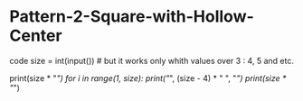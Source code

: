 # Pattern-2-Square-with-Hollow-Center
code
size = int(input()) # but it works only whith values over 3 : 4, 5 and etc.

print(size * "*") 
for i in range(1, size):
    print("*", (size - 4) * " ", "*")
print(size * "*")
